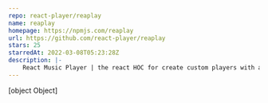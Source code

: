 ```yaml
---
repo: react-player/reaplay
name: reaplay
homepage: https://npmjs.com/reaplay
url: https://github.com/react-player/reaplay
stars: 25
starredAt: 2022-03-08T05:23:28Z
description: |-
    React Music Player | the react HOC for create custom players with any styles you like
---
```


[object Object]
